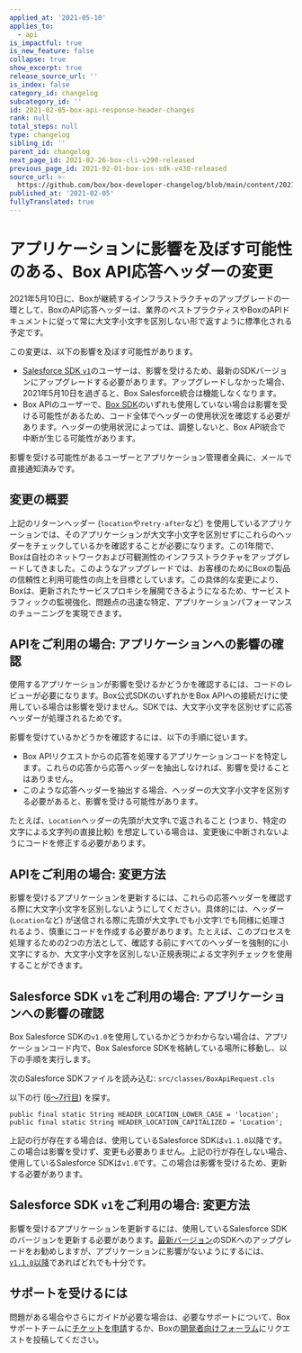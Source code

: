 ```yaml
---
applied_at: '2021-05-10'
applies_to:
  - api
is_impactful: true
is_new_feature: false
collapse: true
show_excerpt: true
release_source_url: ''
is_index: false
category_id: changelog
subcategory_id: ''
id: 2021-02-05-box-api-response-header-changes
rank: null
total_steps: null
type: changelog
sibling_id: ''
parent_id: changelog
next_page_id: 2021-02-26-box-cli-v290-released
previous_page_id: 2021-02-01-box-ios-sdk-v430-released
source_url: >-
  https://github.com/box/box-developer-changelog/blob/main/content/2021/02-05-box-api-response-header-changes.md
published_at: '2021-02-05'
fullyTranslated: true
---
```

# アプリケーションに影響を及ぼす可能性のある、Box API応答ヘッダーの変更

2021年5月10日に、Boxが継続するインフラストラクチャのアップグレードの一環として、BoxのAPI応答ヘッダーは、業界のベストプラクティスやBoxのAPIドキュメントに従って常に大文字小文字を区別しない形で返すように標準化される予定です。

この変更は、以下の影響を及ぼす可能性があります。

* [Salesforce SDK `v1`][salesforce-sdk-v1]のユーザーは、影響を受けるため、最新のSDKバージョンにアップグレードする必要があります。アップグレードしなかった場合、2021年5月10日を過ぎると、Box Salesforce統合は機能しなくなります。
* Box APIのユーザーで、[Box SDK][box-sdks]のいずれも使用していない場合は影響を受ける可能性があるため、コード全体でヘッダーの使用状況を確認する必要があります。ヘッダーの使用状況によっては、調整しないと、Box API統合で中断が生じる可能性があります。

影響を受ける可能性があるユーザーとアプリケーション管理者全員に、メールで直接通知済みです。

<!-- more -->

## 変更の概要

上記のリターンヘッダー (`location`や`retry-after`など) を使用しているアプリケーションでは、そのアプリケーションが大文字小文字を区別せずにこれらのヘッダーをチェックしているかを確認することが必要になります。この1年間で、Boxは自社のネットワークおよび可観測性のインフラストラクチャをアップグレードしてきました。このようなアップグレードでは、お客様のためにBoxの製品の信頼性と利用可能性の向上を目標としています。この具体的な変更により、Boxは、更新されたサービスプロキシを展開できるようになるため、サービストラフィックの監視強化、問題点の迅速な特定、アプリケーションパフォーマンスのチューニングを実現できます。

## APIをご利用の場合: アプリケーションへの影響の確認

使用するアプリケーションが影響を受けるかどうかを確認するには、コードのレビューが必要になります。Box公式SDKのいずれかをBox APIへの接続だけに使用している場合は影響を受けません。SDKでは、大文字小文字を区別せずに応答ヘッダーが処理されるためです。

影響を受けているかどうかを確認するには、以下の手順に従います。

* Box APIリクエストからの応答を処理するアプリケーションコードを特定します。これらの応答から応答ヘッダーを抽出しなければ、影響を受けることはありません。
* このような応答ヘッダーを抽出する場合、ヘッダーの大文字小文字を区別する必要があると、影響を受ける可能性があります。 

たとえば、`Location`ヘッダーの先頭が大文字`L`で返されること (つまり、特定の文字による文字列の直接比較) を想定している場合は、変更後に中断されないようにコードを修正する必要があります。

## APIをご利用の場合: 変更方法

影響を受けるアプリケーションを更新するには、これらの応答ヘッダーを確認する際に大文字小文字を区別しないようにしてください。具体的には、ヘッダー (`Location`など) が送信される際に先頭が大文字`L`でも小文字`l`でも同様に処理されるよう、慎重にコードを作成する必要があります。たとえば、このプロセスを処理するための2つの方法として、確認する前にすべてのヘッダーを強制的に小文字にするか、大文字小文字を区別しない正規表現による文字列チェックを使用することができます。

## Salesforce SDK `v1`をご利用の場合: アプリケーションへの影響の確認

Box Salesforce SDKの`v1.0`を使用しているかどうかわからない場合は、アプリケーションコード内で、Box Salesforce SDKを格納している場所に移動し、以下の手順を実行します。

次のSalesforce SDKファイルを読み込む: `src/classes/BoxApiRequest.cls`

以下の行 ([6～7行目][salesforce-code]) を探す。

```apex
public final static String HEADER_LOCATION_LOWER_CASE = 'location';
public final static String HEADER_LOCATION_CAPITALIZED = 'Location';
```

上記の行が存在する場合は、使用しているSalesforce SDKは`v1.1.0`以降です。この場合は影響を受けず、変更も必要ありません。上記の行が存在しない場合、使用しているSalesforce SDKは`v1.0`です。この場合は影響を受けるため、更新する必要があります。

## Salesforce SDK `v1`をご利用の場合: 変更方法

影響を受けるアプリケーションを更新するには、使用しているSalesforce SDKのバージョンを更新する必要があります。[最新バージョン][salesforce-sdk]のSDKへのアップグレードをお勧めしますが、アプリケーションに影響がないようにするには、[`v1.1.0`以降][salesforce-sdk-releases]であればどれでも十分です。

## サポートを受けるには

問題がある場合やさらにガイドが必要な場合は、必要なサポートについて、Boxサポートチームに[チケットを申請][support]するか、Boxの[開発者向けフォーラム][forum]にリクエストを投稿してください。

[salesforce-sdk-v1]: https://github.com/box/box-salesforce-sdk/releases/tag/1.0.0

[salesforce-sdk]: https://github.com/box/box-salesforce-sdk

[salesforce-sdk-releases]: https://github.com/box/box-salesforce-sdk/releases

[salesforce-code]: https://github.com/box/box-salesforce-sdk/compare/1.0.0...v1.1.0#diff-1855f83ffd4977e5b9e4bfc167154f2e11b0161fd6c380502c48082b6837b0af

[box-sdks]: https://developer.box.com/sdks-and-tools/

[support]: https://support.box.com/hc/en-us/requests/new

[forum]: https://support.box.com/hc/en-us/community/topics/360001932973-Platform-and-Developer-Forum
